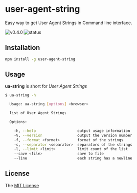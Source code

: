 # user-agent-string

Easy way to get User Agent Strings in Command line interface.

![v0.4.0](https://img.shields.io/badge/version-v0.4.0-orange.svg)
![status](https://img.shields.io/badge/status-beta-yellow.svg)

## Installation

```bash
npm install -g user-agent-string
```

## Usage

**ua-string** is short for *User Agent Strings*

```bash
$ ua-string -h

  Usage: ua-string [options] <browser>

  list of User Agent Strings

  Options:

    -h, --help                   output usage information
    -V, --version                output the version number
    -f, --format <format>        format of the strings
    -s, --separator <separator>  separators of the strings
    -l, --limit <limit>          limit count of the list
    --save <file>                save to file
    --line                       each string has a newline
```

## License

The [MIT License](https://github.com/WindomZ/user-agent-string/blob/master/LICENSE)
